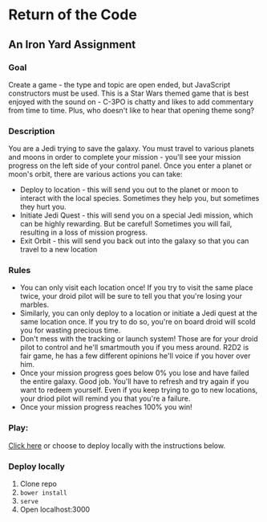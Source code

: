 # Return of the Code
## An Iron Yard Assignment

### Goal
Create a game - the type and topic are open ended, but JavaScript constructors must be used. This is a Star Wars themed game that is best enjoyed with the sound on - C-3PO is chatty and likes to add commentary from time to time. Plus, who doesn't like to hear that opening theme song?

### Description
You are a Jedi trying to save the galaxy. You must travel to various planets and moons in order to complete your mission - you'll see your mission progress on the left side of your control panel. Once you enter a planet or moon's orbit, there are various actions you can take:
* Deploy to location - this will send you out to the planet or moon to interact with the local species. Sometimes they help you, but sometimes they hurt you.
* Initiate Jedi Quest - this will send you on a special Jedi mission, which can be highly rewarding. But be careful! Sometimes you will fail, resulting in a loss of mission progress.
* Exit Orbit - this will send you back out into the galaxy so that you can travel to a new location

### Rules
* You can only visit each location once! If you try to visit the same place twice, your droid pilot will be sure to tell you that you're losing your marbles.
* Similarly, you can only deploy to a location or initiate a Jedi quest at the same location once. If you try to do so, you're on board droid will scold you for wasting precious time.
* Don't mess with the tracking or launch system! Those are for your droid pilot to control and he'll smartmouth you if you mess around. R2D2 is fair game, he has a few different opinions he'll voice if you hover over him.
* Once your mission progress goes below 0% you lose and have failed the entire galaxy. Good job. You'll have to refresh and try again if you want to redeem yourself. Even if you keep trying to go to new locations, your driod pilot will remind you that you're a failure.
* Once your mission progress reaches 100% you win!

### Play:
[Click here](http://alliejay.github.io/constructor-game-star-wars/) or choose to deploy locally with the instructions below.

### Deploy locally
1. Clone repo
2. <code>bower install</code>
3. <code>serve</code>
4. Open localhost:3000

